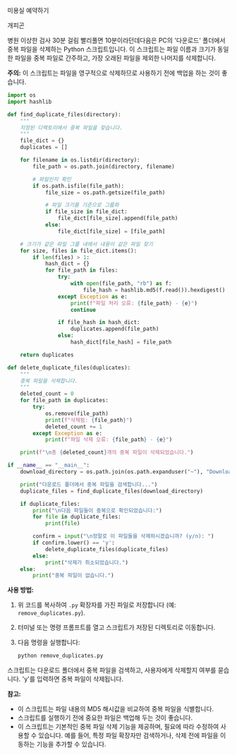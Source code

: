 미용실 예약하기

개피곤

병원 이상한 검사 30분 걸림
빨리풀면 10분이라던데다음은 PC의 '다운로드' 폴더에서 중복 파일을 삭제하는 Python 스크립트입니다. 이 스크립트는 파일 이름과 크기가 동일한 파일을 중복 파일로 간주하고, 가장 오래된 파일을 제외한 나머지를 삭제합니다.

**주의:** 이 스크립트는 파일을 영구적으로 삭제하므로 사용하기 전에 백업을 하는 것이 좋습니다.

```python
import os
import hashlib

def find_duplicate_files(directory):
    """
    지정된 디렉토리에서 중복 파일을 찾습니다.
    """
    file_dict = {}
    duplicates = []

    for filename in os.listdir(directory):
        file_path = os.path.join(directory, filename)

        # 파일인지 확인
        if os.path.isfile(file_path):
            file_size = os.path.getsize(file_path)

            # 파일 크기를 기준으로 그룹화
            if file_size in file_dict:
                file_dict[file_size].append(file_path)
            else:
                file_dict[file_size] = [file_path]

    # 크기가 같은 파일 그룹 내에서 내용이 같은 파일 찾기
    for size, files in file_dict.items():
        if len(files) > 1:
            hash_dict = {}
            for file_path in files:
                try:
                    with open(file_path, "rb") as f:
                        file_hash = hashlib.md5(f.read()).hexdigest()
                except Exception as e:
                    print(f"파일 처리 오류: {file_path} - {e}")
                    continue

                if file_hash in hash_dict:
                    duplicates.append(file_path)
                else:
                    hash_dict[file_hash] = file_path

    return duplicates

def delete_duplicate_files(duplicates):
    """
    중복 파일을 삭제합니다.
    """
    deleted_count = 0
    for file_path in duplicates:
        try:
            os.remove(file_path)
            print(f"삭제됨: {file_path}")
            deleted_count += 1
        except Exception as e:
            print(f"파일 삭제 오류: {file_path} - {e}")

    print(f"\n총 {deleted_count}개의 중복 파일이 삭제되었습니다.")

if __name__ == "__main__":
    download_directory = os.path.join(os.path.expanduser("~"), "Downloads")  # 다운로드 폴더 경로

    print("다운로드 폴더에서 중복 파일을 검색합니다...")
    duplicate_files = find_duplicate_files(download_directory)

    if duplicate_files:
        print("\n다음 파일들이 중복으로 확인되었습니다:")
        for file in duplicate_files:
            print(file)

        confirm = input("\n정말로 이 파일들을 삭제하시겠습니까? (y/n): ")
        if confirm.lower() == 'y':
            delete_duplicate_files(duplicate_files)
        else:
            print("삭제가 취소되었습니다.")
    else:
        print("중복 파일이 없습니다.")
```

**사용 방법:**

1.  위 코드를 복사하여 `.py` 확장자를 가진 파일로 저장합니다 (예: `remove_duplicates.py`).
2.  터미널 또는 명령 프롬프트를 열고 스크립트가 저장된 디렉토리로 이동합니다.
3.  다음 명령을 실행합니다:

    ```bash
    python remove_duplicates.py
    ```

스크립트는 다운로드 폴더에서 중복 파일을 검색하고, 사용자에게 삭제할지 여부를 묻습니다. 'y'를 입력하면 중복 파일이 삭제됩니다.

**참고:**

*   이 스크립트는 파일 내용의 MD5 해시값을 비교하여 중복 파일을 식별합니다.
*   스크립트를 실행하기 전에 중요한 파일은 백업해 두는 것이 좋습니다.
*   이 스크립트는 기본적인 중복 파일 삭제 기능을 제공하며, 필요에 따라 수정하여 사용할 수 있습니다. 예를 들어, 특정 파일 확장자만 검색하거나, 삭제 전에 파일을 이동하는 기능을 추가할 수 있습니다.